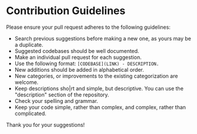 # Contribution Guidelines

Please ensure your pull request adheres to the following guidelines:

- Search previous suggestions before making a new one, as yours may be a duplicate.
- Suggested codebases should be well documented.
- Make an individual pull request for each suggestion.
- Use the following format: `[CODEBASE](LINK) - DESCRIPTION.`
- New additions should be added in alphabetical order.
- New categories, or improvements to the existing categorization are welcome.
- Keep descriptions sho|rt and simple, but descriptive. You can use the "description" section of the repository.
- Check your spelling and grammar.
- Keep your code simple, rather than complex, and complex, rather than complicated.

Thank you for your suggestions!
